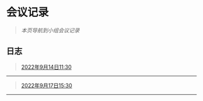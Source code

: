 # **会议记录**
>_本页导航到小组会议记录_

## 日志

>[2022年9月14日11:30](mLog0.md)
***
>[2022年9月17日15:30](mLog1.md)
***



















